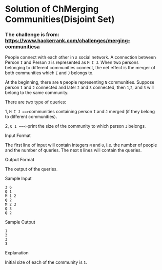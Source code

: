 # Solution of ChMerging Communities(Disjoint Set)
### The challenge is from: https://www.hackerrank.com/challenges/merging-communitiesa


People connect with each other in a social network. A connection between Person ```I``` and Person ```J``` is represented as ```M I J```. When two persons belonging to different communities connect, the net effect is the merger of both communities which ```I``` and ```J``` belongs to.

At the beginning, there are ```N``` people representing ```N``` communities. Suppose person ```1``` and ```2``` connected and later ```2``` and ```3``` connected, then ```1```,```2```, and ```3``` will belong to the same community.

There are two type of queries:

 1, ```M I J ==>```communities containing person ```I``` and ```J``` merged (if they belong to different communities).

 2, ```Q I ===>```print the size of the community to which person ```I``` belongs.

Input Format

The first line of input will contain integers ```N``` and ```Q```, i.e. the number of people and the number of queries.
The next ```Q``` lines will contain the queries.



Output Format

The output of the queries.

Sample Input
~~~~
3 6
Q 1
M 1 2
Q 2
M 2 3
Q 3
Q 2
~~~~
Sample Output
~~~~
1
2
3
3
~~~~
Explanation

Initial size of each of the community is ```1```.
